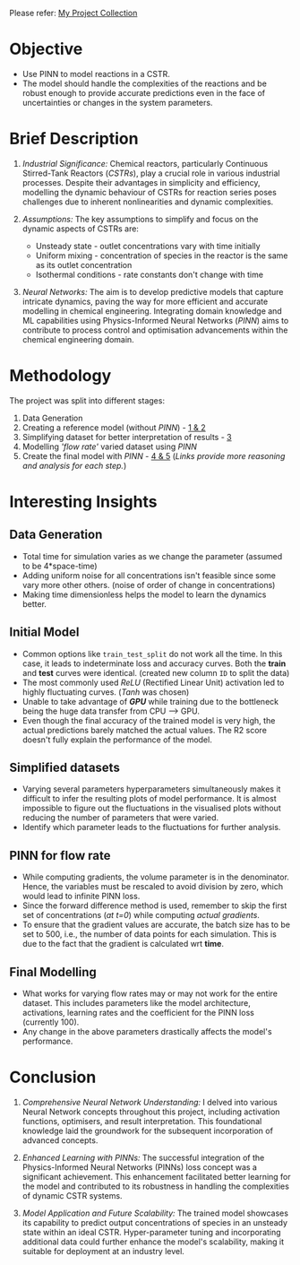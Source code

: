 Please refer: [My Project Collection](https://github.com/AswinBalamurugan/Machine_Learning_Projects/blob/main/README.md)

# Objective
* Use PINN to model reactions in a CSTR.
* The model should handle the complexities of the reactions and be robust enough to provide accurate predictions even in the face of uncertainties or changes in the system parameters.

# Brief Description
1. *Industrial Significance:*
   Chemical reactors, particularly Continuous Stirred-Tank Reactors (_CSTRs_), play a crucial role in various industrial processes. Despite their advantages in simplicity and efficiency, modelling the dynamic behaviour of CSTRs for reaction series poses challenges due to inherent nonlinearities and dynamic complexities.

2. *Assumptions:*
   The key assumptions to simplify and focus on the dynamic aspects of CSTRs are:
   * Unsteady state - outlet concentrations vary with time initially
   * Uniform mixing - concentration of species in the reactor is the same as its outlet concentration
   * Isothermal conditions - rate constants don't change with time

4. *Neural Networks:*
   The aim is to develop predictive models that capture intricate dynamics, paving the way for more efficient and accurate modelling in chemical engineering. Integrating domain knowledge and ML capabilities using Physics-Informed Neural Networks (_PINN_) aims to contribute to process control and optimisation advancements within the chemical engineering domain.

# Methodology
The project was split into different stages:
1. Data Generation
2. Creating a reference model (without *PINN*) - [1 & 2](https://github.com/AswinBalamurugan/PINN-CSTR/tree/main/Data%20generation%20and%20Inital%20model)
3. Simplifying dataset for better interpretation of results - [3](https://github.com/AswinBalamurugan/PINN-CSTR/tree/main/Simplify%20modelling)
4. Modelling *'flow rate'* varied dataset using *PINN*
5. Create the final model with *PINN* - [4 & 5](https://github.com/AswinBalamurugan/PINN-CSTR/tree/main/PINN%20for%20flow%20rate%20and%20final%20model)
(_Links provide more reasoning and analysis for each step._)

# Interesting Insights
## Data Generation
* Total time for simulation varies as we change the parameter (assumed to be 4*space-time)
* Adding uniform noise for all concentrations isn't feasible since some vary more other others. (noise of order of change in concentrations)
* Making time dimensionless helps the model to learn the dynamics better.

## Initial Model
* Common options like `train_test_split` do not work all the time. In this case, it leads to indeterminate loss and accuracy curves. Both the **train** and **test** curves were identical. (created new column `ID` to split the data)
* The most commonly used _ReLU_ (Rectified Linear Unit) activation led to highly fluctuating curves. (_Tanh_ was chosen)
* Unable to take advantage of _**GPU**_ while training due to the bottleneck being the huge data transfer from CPU --> GPU.
* Even though the final accuracy of the trained model is very high, the actual predictions barely matched the actual values. The R2 score doesn't fully explain the performance of the model.

## Simplified datasets
* Varying several parameters hyperparameters simultaneously makes it difficult to infer the resulting plots of model performance. It is almost impossible to figure out the fluctuations in the visualised plots without reducing the number of parameters that were varied.
* Identify which parameter leads to the fluctuations for further analysis.

## PINN for flow rate
* While computing gradients, the volume parameter is in the denominator. Hence, the variables must be rescaled to avoid division by zero, which would lead to infinite PINN loss.
* Since the forward difference method is used, remember to skip the first set of concentrations (_at t=0_) while computing _actual gradients_.
* To ensure that the gradient values are accurate, the batch size has to be set to 500, i.e., the number of data points for each simulation. This is due to the fact that the gradient is calculated wrt **time**.

## Final Modelling
* What works for varying flow rates may or may not work for the entire dataset. This includes parameters like the model architecture, activations, learning rates and the coefficient for the PINN loss (currently 100).
* Any change in the above parameters drastically affects the model's performance.

# Conclusion
1. *Comprehensive Neural Network Understanding:*
   I delved into various Neural Network concepts throughout this project, including activation functions, optimisers, and result interpretation. This foundational knowledge laid the groundwork for the subsequent incorporation of advanced concepts.

2. *Enhanced Learning with PINNs:*
   The successful integration of the Physics-Informed Neural Networks (PINNs) loss concept was a significant achievement. This enhancement facilitated better learning for the model and contributed to its robustness in handling the complexities of dynamic CSTR systems.

3. *Model Application and Future Scalability:*
   The trained model showcases its capability to predict output concentrations of species in an unsteady state within an ideal CSTR. Hyper-parameter tuning and incorporating additional data could further enhance the model's scalability, making it suitable for deployment at an industry level.




